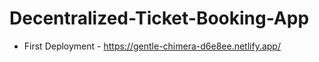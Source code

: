 # Decentralized-Ticket-Booking-App

* First Deployment - https://gentle-chimera-d6e8ee.netlify.app/
